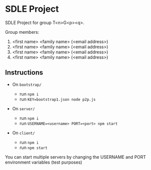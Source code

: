 # SDLE Project

SDLE Project for group T&lt;n&gt;G&lt;p&gt;&lt;q&gt;.

Group members:

1. &lt;first name&gt; &lt;family name&gt; (&lt;email address&gt;)
2. &lt;first name&gt; &lt;family name&gt; (&lt;email address&gt;)
3. &lt;first name&gt; &lt;family name&gt; (&lt;email address&gt;)
4. &lt;first name&gt; &lt;family name&gt; (&lt;email address&gt;)

## Instructions

- On `bootstrap/`
	- run `npm i`
	- run `KEY=bootstrap1.json node p2p.js`
	
- On `server/`
	- run `npm i`
	- run `USERNAME=<username> PORT=<port> npm start`

- On `client/`
   	- run `npm i`
   	- run `npm start`
   	


You can start multiple servers by changing the USERNAME and PORT environment variables (test purposes)
